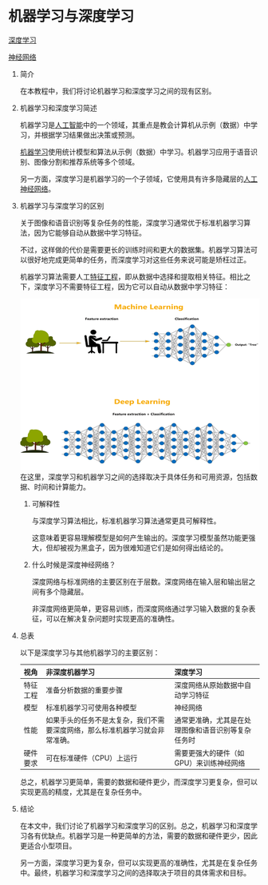 # 机器学习与深度学习

[深度学习](https://www.baeldung.com/cs/category/ai/deep-learning)

[神经网络](https://www.baeldung.com/cs/tag/neural-networks)

1. 简介

    在本教程中，我们将讨论机器学习和深度学习之间的现有区别。

2. 机器学习和深度学习简述

    机器学习是[人工智能](https://www.baeldung.com/cs/cognitive-computing-vs-ai)中的一个领域，其重点是教会计算机从示例（数据）中学习，并根据学习结果做出决策或预测。

    [机器学习](https://www.baeldung.com/cs/ml-fundamentals)使用统计模型和算法从示例（数据）中学习。机器学习应用于语音识别、图像分割和推荐系统等多个领域。

    另一方面，深度学习是机器学习的一个子领域，它使用具有许多隐藏层的[人工神经网络](https://www.baeldung.com/cs/normalizing-inputs-artificial-neural-network)。

3. 机器学习与深度学习的区别

    关于图像和语音识别等复杂任务的性能，深度学习通常优于标准机器学习算法，因为它能够自动从数据中学习特征。

    不过，这样做的代价是需要更长的训练时间和更大的数据集。机器学习算法可以很好地完成更简单的任务，而深度学习对这些任务来说可能是矫枉过正。

    机器学习算法需要人工[特征工程](https://www.baeldung.com/cs/ml-feature-importance)，即从数据中选择和提取相关特征。相比之下，深度学习不需要特征工程，因为它可以自动从数据中学习特征：

    ![机器学习和深度学习在特征提取方面的简单区别](pic/Machine-Learning-vs-Deep-Learning1.png)
    在这里，深度学习和机器学习之间的选择取决于具体任务和可用资源，包括数据、时间和计算能力。

    1. 可解释性

        与深度学习算法相比，标准机器学习算法通常更具可解释性。

        这意味着更容易理解模型是如何产生输出的。深度学习模型虽然功能更强大，但却被视为黑盒子，因为很难知道它们是如何得出结论的。

    2. 什么时候是深度神经网络？

        深度网络与标准网络的主要区别在于层数。深度网络在输入层和输出层之间有多个隐藏层。

        非深度网络更简单，更容易训练，而深度网络通过学习输入数据的复杂表征，可以在解决复杂问题时实现更高的准确性。

4. 总表

    以下是深度学习与其他机器学习的主要区别：

    | 视角   | 非深度机器学习                                | 深度学习                      |
    |------|----------------------------------------|---------------------------|
    | 特征工程 | 准备分析数据的重要步骤                            | 深度网络从原始数据中自动学习特征          |
    | 模型   | 标准机器学习可使用各种模型                          | 神经网络                      |
    | 性能   | 如果手头的任务不是太复杂，我们不需要深度网络，那么标准机器学习就会非常准确。 | 通常更准确，尤其是在处理图像和语音识别等复杂任务时 |
    | 硬件要求 | 可在标准硬件（CPU）上运行                         | 需要更强大的硬件（如 GPU）来训练神经网络    |

    总之，机器学习更简单，需要的数据和硬件更少，而深度学习更复杂，但可以实现更高的精度，尤其是在复杂任务中。

5. 结论

    在本文中，我们讨论了机器学习和深度学习的区别。总之，机器学习和深度学习各有优缺点。机器学习是一种更简单的方法，需要的数据和硬件更少，因此更适合小型项目。

    另一方面，深度学习更为复杂，但可以实现更高的准确性，尤其是在复杂任务中。最终，机器学习和深度学习之间的选择取决于项目的具体需求和目标。
